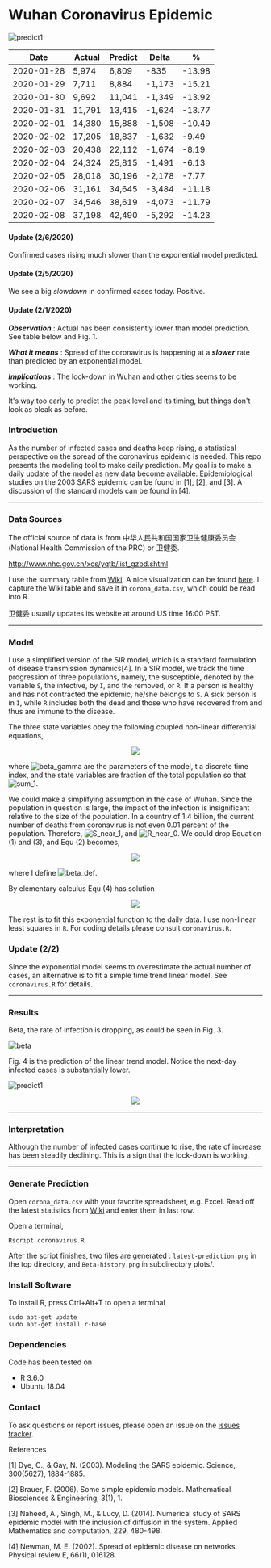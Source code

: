 # Wuhan Coronavirus Epidemic

![predict1](latest-prediction.png)

| Date       | Actual | Predict | Delta |   %   |
| -----------|--------|---------|-------|----------|
| 2020-01-28 | 5,974 |  	6,809 |	-835 |	-13.98 |
| 2020-01-29 |	7,711 |  	8,884 |	-1,173 |	-15.21 |
| 2020-01-30 |	9,692 |	   11,041 |	-1,349 |	-13.92 |
| 2020-01-31 |	11,791 |	13,415 |	-1,624 |	-13.77 |
| 2020-02-01 |	14,380 |	15,888 |	-1,508 |	-10.49 |
| 2020-02-02 |	17,205 |	18,837 |	-1,632 |	-9.49 |
| 2020-02-03 |	20,438 |	22,112 |	-1,674 |	-8.19 |
| 2020-02-04 |	24,324 |	25,815 |	-1,491 |	-6.13 |
| 2020-02-05 |	28,018 |	30,196 |	-2,178 |	-7.77 |
| 2020-02-06 |	31,161 |	34,645 |	-3,484 |   -11.18 |
| 2020-02-07 |	34,546 |	38,619 |	-4,073 |   -11.79 |
| 2020-02-08 |	37,198 |	42,490 |	-5,292 |   -14.23 |


#### Update (2/6/2020) 
Confirmed cases rising much slower than the exponential model predicted. 

#### Update (2/5/2020) 
We see a big _slowdown_ in confirmed cases today. Positive.

#### Update (2/1/2020) 
**_Observation_** : Actual has been consistently lower than model prediction. See table below and Fig. 1.  

**_What it means_** : Spread of the coronavirus is happening at a **_slower_** rate than predicted by an exponential model. 

**_Implications_** : The lock-down in Wuhan and other cities seems to be working. 

It's way too early to predict the peak level and its timing, but things don't look as bleak as before.




### Introduction
As the number of infected cases and deaths keep rising, a statistical perspective on the spread of the coronavirus epidemic is needed. This repo presents the modeling tool to make daily prediction. My goal is to make a daily update of the model as new data become available. Epidemiological studies on the 2003 SARS epidemic can be found in [1], [2], and [3]. A discussion of the standard models can be found in [4].

 
--- 

### Data Sources
The official source of data is from 中华人民共和国国家卫生健康委员会 (National Health Commission of the PRC) or 卫健委.

http://www.nhc.gov.cn/xcs/yqtb/list_gzbd.shtml

I use the summary table from [Wiki](https://en.wikipedia.org/wiki/Timeline_of_the_2019%E2%80%9320_Wuhan_coronavirus_outbreak). A nice visualization can be found [here](https://gisanddata.maps.arcgis.com/apps/opsdashboard/index.html#/bda7594740fd40299423467b48e9ecf6). I capture the Wiki table and save it in `corona_data.csv`, which could be read into R. 

卫健委 usually updates its website at around US time 16:00 PST. 

---

### Model

I use a simplified version of the SIR model, which is a standard formulation of disease transmission dynamics[4]. In a SIR model, we track the time progression of three populations, namely, the susceptible, denoted by the variable `S`, the infective, by `I`, and the removed, or `R`. If a person is healthy and has not contracted the epidemic, he/she belongs to `S`. A sick person is in `I`, while `R` includes both the dead and those who have recovered from and thus are immune to the disease.

The three state variables obey the following coupled non-linear differential equations,

<p align="center"> 
<img src="Img/equ1-3.png">
</p>


where ![beta_gamma](Img/eta_gamma.png) are the parameters of the model, t a discrete time index, and the state variables are fraction of the total population so that ![sum_1](Img/sum_to_1.gif).

We could make a simplifying assumption in the case of Wuhan. Since the population in question is large, the impact of the infection is insignificant relative to the size of the population. In a country of 1.4 billion, the current number of deaths from coronavirus is not even 0.01 percent of the population. Therefore, ![S_near_1](Img/S_near_1_80.png), and ![R_near_0](Img/R_near_0_80.png). We could drop Equation (1) and (3), and Equ (2) becomes,

<p align="center"> 
<img src="Img/equ4.png">
</p>

where I define ![beta_def](Img/beta-def.png).

By elementary calculus Equ (4) has solution

<p align="center"> 
<img src="Img/equ5.png">
</p>

The rest is to fit this exponential function to the daily data. I use non-linear least squares in `R`. For coding details please consult `coronavirus.R`.

### Update (2/2)
Since the exponential model seems to overestimate the actual number of cases, an alternative is to fit a simple time trend linear model. See `coronavirus.R` for details. 


---

### Results
Beta, the rate of infection is dropping, as could be seen in Fig. 3.

![beta](plots/Beta-history.png)

Fig. 4 is the prediction of the linear trend model. Notice the next-day infected cases is substantially lower.

![predict1](linear-prediction.png)

<p align="center"> 
<img src="actual-vs-predict.png">
</p>


---

### Interpretation
Although the number of infected cases continue to rise, the rate of increase has been steadily declining. This is a sign that the lock-down is working.

---

### Generate Prediction
Open `corona_data.csv` with your favorite spreadsheet, e.g. Excel. Read off the latest statistics from [Wiki](https://en.wikipedia.org/wiki/Timeline_of_the_2019%E2%80%9320_Wuhan_coronavirus_outbreak) and enter them in last row.

Open a terminal, 

    Rscript coronavirus.R

After the script finishes, two files are generated : `latest-prediction.png` in the top directory, and `Beta-history.png` in subdirectory plots/. 

### Install Software
To install R, press Ctrl+Alt+T to open a terminal

    sudo apt-get update 
    sudo apt-get install r-base



### Dependencies
Code has been tested on 
* R 3.6.0
* Ubuntu 18.04 




### Contact
To ask questions or report issues, please open an issue on the [issues tracker](https://github.com/htso/Coronavirus_Epidemic/issues).


References

[1] Dye, C., & Gay, N. (2003). Modeling the SARS epidemic. Science, 300(5627), 1884-1885.

[2] Brauer, F. (2006). Some simple epidemic models. Mathematical Biosciences & Engineering, 3(1), 1.

[3] Naheed, A., Singh, M., & Lucy, D. (2014). Numerical study of SARS epidemic model with the inclusion of diffusion in the system. Applied Mathematics and computation, 229, 480-498.

[4] Newman, M. E. (2002). Spread of epidemic disease on networks. Physical review E, 66(1), 016128.


